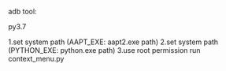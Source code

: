 adb tool:

py3.7

1.set system path (AAPT_EXE: aapt2.exe  path)
2.set system path (PYTHON_EXE: python.exe  path)
3.use root permission run  context_menu.py
